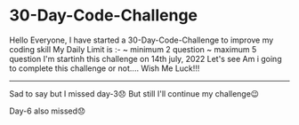 # 30-Day-Code-Challenge
Hello Everyone, 
I have started a 30-Day-Code-Challenge to improve my coding skill
My Daily Limit is :-
  ~ minimum 2 question
  ~ maximum 5 question
 I'm startinh this challenge on 14th july, 2022
 Let's see Am i going to complete this challenge or not....
 Wish Me Luck!!!

******************************************
Sad to say but I missed day-3😞
But still I'll continue my challenge😉

Day-6 also missed😞

